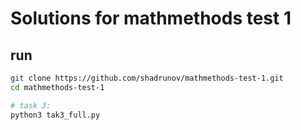 # Solutions for mathmethods test 1

## run
```bash
git clone https://github.com/shadrunov/mathmethods-test-1.git
cd mathmethods-test-1

# task 3:
python3 tak3_full.py
```
